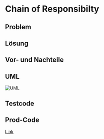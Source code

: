 ﻿# Chain of Responsibilty

## Problem

## Lösung

## Vor- und Nachteile

## UML
![UML](https://upload.wikimedia.org/wikipedia/commons/thumb/4/40/Zustaendigkeitskette.svg/944px-Zustaendigkeitskette.svg.png)

## Testcode

## Prod-Code
[Link](https://github.com/evoltafreak/patterns/blob/master/source/DesignPatterns/src/DesignPatterns/Chain_Of_Responsibilty/ChainOfResponsibilty.cs)
